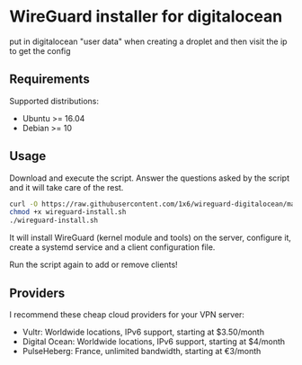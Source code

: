 # WireGuard installer for digitalocean

put in digitalocean "user data" when creating a droplet and then visit the ip to get the config

## Requirements

Supported distributions:

- Ubuntu >= 16.04
- Debian >= 10

## Usage

Download and execute the script. Answer the questions asked by the script and it will take care of the rest.

```bash
curl -O https://raw.githubusercontent.com/1x6/wireguard-digitalocean/master/wireguard-install.sh
chmod +x wireguard-install.sh
./wireguard-install.sh
```

It will install WireGuard (kernel module and tools) on the server, configure it, create a systemd service and a client configuration file.

Run the script again to add or remove clients!

## Providers

I recommend these cheap cloud providers for your VPN server:

- Vultr: Worldwide locations, IPv6 support, starting at \$3.50/month
- Digital Ocean: Worldwide locations, IPv6 support, starting at \$4/month
- PulseHeberg: France, unlimited bandwidth, starting at €3/month
